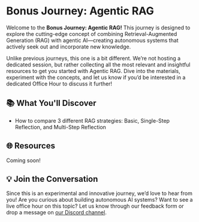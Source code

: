 # Bonus Journey: Agentic RAG

Welcome to the **Bonus Journey: Agentic RAG!** This journey is designed to explore the cutting-edge concept of combining Retrieval-Augmented Generation (RAG) with agentic AI—creating autonomous systems that actively seek out and incorporate new knowledge.

Unlike previous journeys, this one is a bit different. We’re not hosting a dedicated session, but rather collecting all the most relevant and insightful resources to get you started with Agentic RAG. Dive into the materials, experiment with the concepts, and let us know if you’d be interested in a dedicated Office Hour to discuss it further!

## 📚 What You'll Discover

* How to compare 3 different RAG strategies: Basic, Single-Step Reflection, and Multi-Step Reflection 

## 🌐 Resources

Coming soon!

## 💡 Join the Conversation

Since this is an experimental and innovative journey, we’d love to hear from you! Are you curious about building autonomous AI systems? Want to see a live office hour on this topic? Let us know through our feedback form or drop a message on [our Discord channel](https://aka.ms/rag-time/discord).